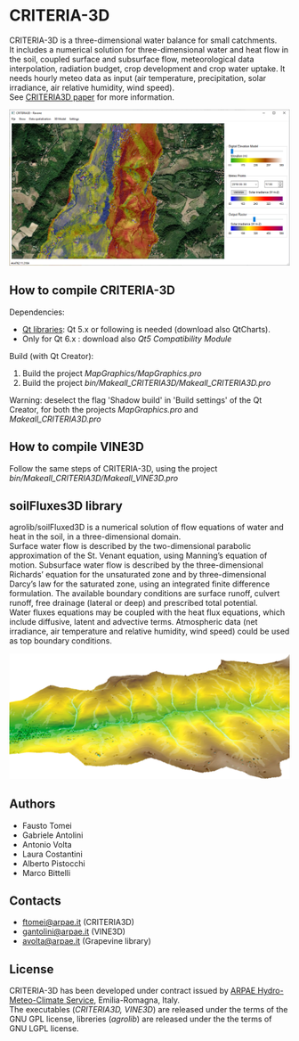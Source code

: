 # CRITERIA-3D
CRITERIA-3D is a three-dimensional water balance for small catchments.  
It includes a numerical solution for three-dimensional water and heat flow in the soil, coupled surface and subsurface flow, meteorological data interpolation, radiation budget, crop development and crop water uptake. It needs hourly meteo data as input (air temperature, precipitation, solar irradiance, air relative humidity, wind speed).  
See [CRITERIA3D paper](https://github.com/ARPA-SIMC/CRITERIA3D/blob/master/DOC/CRITERIA3D.pdf) for more information. 

![](https://github.com/ARPA-SIMC/CRITERIA3D/blob/master/DOC/img/CRITERIA3D.png)

## How to compile CRITERIA-3D
Dependencies:
- [Qt libraries](https://www.qt.io/download-qt-installer): Qt 5.x or following is needed (download also QtCharts).
- Only for Qt 6.x : download also *Qt5 Compatibility Module*

Build (with Qt Creator):
1) Build the project  *MapGraphics/MapGraphics.pro* 
2) Build the project  *bin/Makeall_CRITERIA3D/Makeall_CRITERIA3D.pro*

Warning: deselect the flag 'Shadow build' in 'Build settings' of the Qt Creator, for both the projects *MapGraphics.pro* and *Makeall_CRITERIA3D.pro*

## How to compile VINE3D
Follow the same steps of CRITERIA-3D, using the project  *bin/Makeall_CRITERIA3D/Makeall_VINE3D.pro*

## soilFluxes3D library 
agrolib/soilFluxed3D is a numerical solution of flow equations of water and heat in the soil, in a three-dimensional domain.  
Surface water flow is described by the two-dimensional parabolic approximation of the St. Venant equation, using Manning’s equation of motion. Subsurface water flow is described by the three-dimensional Richards’ equation for the unsaturated zone and by three-dimensional Darcy’s law for the saturated zone, using an integrated finite difference formulation. The available boundary conditions are surface runoff, culvert runoff, free drainage (lateral or deep) and prescribed total potential.  
Water fluxes equations may be coupled with the heat flux equations, which include diffusive, latent and advective terms. Atmospheric data (net irradiance, air temperature and relative humidity, wind speed) could be used as top boundary conditions.

![](https://github.com/ARPA-SIMC/CRITERIA3D/blob/master/DOC/img/ravone.png)

## Authors
- Fausto Tomei      
- Gabriele Antolini 
- Antonio Volta
- Laura Costantini
- Alberto Pistocchi  
- Marco Bittelli  

## Contacts
- ftomei@arpae.it   (CRITERIA3D)
- gantolini@arpae.it  (VINE3D)
- avolta@arpae.it  (Grapevine library)

## License
CRITERIA-3D has been developed under contract issued by [ARPAE Hydro-Meteo-Climate Service](https://github.com/ARPA-SIMC), Emilia-Romagna, Italy.  
The executables (*CRITERIA3D, VINE3D*) are released under the terms of the GNU GPL license, libreries (*agrolib*) are released under the the terms of GNU LGPL license.
